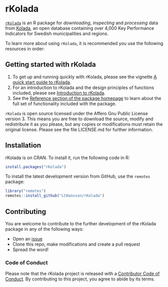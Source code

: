 # rKolada

[`rKolada`](https://lchansson.github.io/rKolada/index.html) is an R package for *downloading*, *inspecting* and *processing* data from [Kolada](https://kolada.se/), an open database containing over 4,000 Key Performance Indicators for Swedish municipalities and regions.

To learn more about using `rKolada`, it is recommended you use the following resources in order:

## Getting started with rKolada

1.  To get up and running quickly with rKolada, please see the vignette [A quick start guide to rKolada](https://lchansson.github.io/rKolada/articles/a-quickstart-rkolada.html).
2.  For an introduction to rKolada and the design principles of functions included, please see [Introduction to rKolada](https://lchansson.github.io/rKolada/articles/introduction-to-rkolada.html).
3.  See the [Reference section of the package homepage](https://lchansson.github.io/rKolada/reference/index.html) to learn about the full set of functionality included with the package.

`rKolada` is open source licensed under the Affero Gnu Public License version 3. This means you are free to download the source, modify and redistribute it as you please, but any copies or modifications must retain the original license. Please see the file LICENSE.md for further information.

## Installation

rKolada is on CRAN. To install it, run the following code in R:

``` r
install.packages("rKolada")
```

To install the latest development version from GitHub, use the `remotes` package:

``` r
library("remotes")
remotes::install_github("LCHansson/rKolada")
```

## Contributing

You are welcome to contribute to the further development of the rKolada package in any of the following ways:

-   Open an [issue](https://github.com/LCHansson/rKolada/issues)
-   Clone this repo, make modifications and create a pull request
-   Spread the word!

### Code of Conduct

Please note that the rKolada project is released with a [Contributor Code of Conduct](https://contributor-covenant.org/version/2/0/CODE_OF_CONDUCT.html). By contributing to this project, you agree to abide by its terms.
